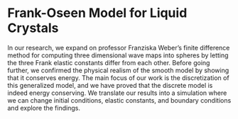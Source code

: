 # Frank-Oseen Model for Liquid Crystals

In our research, we expand on professor Franziska Weber’s finite difference method for computing three dimensional wave maps into spheres by letting the three Frank elastic constants differ from each other. Before going further, we confirmed the physical realism of the smooth model by showing that it conserves energy. The main focus of our work is the discretization of this generalized model, and we have proved that the discrete model is indeed energy conserving. We translate our results into a simulation where we can change initial conditions, elastic constants, and boundary conditions and explore the findings.
